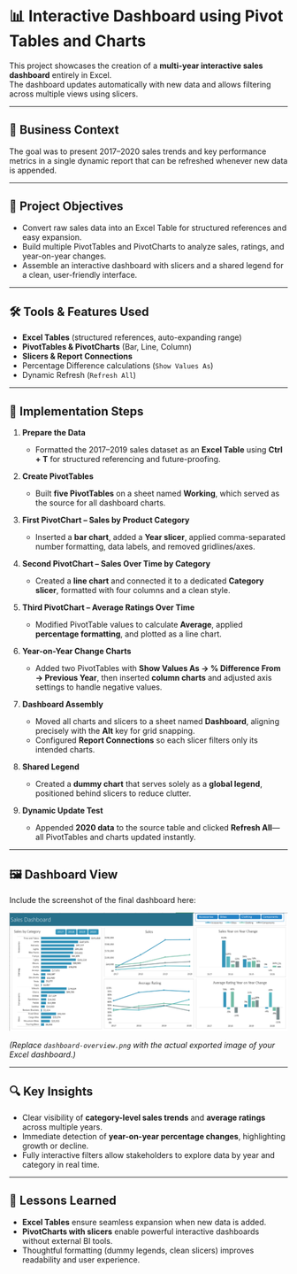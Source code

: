 # 📊 Interactive Dashboard using Pivot Tables and Charts

This project showcases the creation of a **multi-year interactive sales dashboard** entirely in Excel.  
The dashboard updates automatically with new data and allows filtering across multiple views using slicers.

---

## 🧾 Business Context
The goal was to present 2017–2020 sales trends and key performance metrics in a single dynamic report that can be refreshed whenever new data is appended.

---

## 🎯 Project Objectives
- Convert raw sales data into an Excel Table for structured references and easy expansion.  
- Build multiple PivotTables and PivotCharts to analyze sales, ratings, and year-on-year changes.  
- Assemble an interactive dashboard with slicers and a shared legend for a clean, user-friendly interface.

---

## 🛠️ Tools & Features Used
- **Excel Tables** (structured references, auto-expanding range)  
- **PivotTables & PivotCharts** (Bar, Line, Column)  
- **Slicers & Report Connections**  
- Percentage Difference calculations (`Show Values As`)  
- Dynamic Refresh (`Refresh All`)

---

## 🚀 Implementation Steps
1. **Prepare the Data**  
   - Formatted the 2017–2019 sales dataset as an **Excel Table** using **Ctrl + T** for structured referencing and future-proofing.

2. **Create PivotTables**  
   - Built **five PivotTables** on a sheet named **Working**, which served as the source for all dashboard charts.

3. **First PivotChart – Sales by Product Category**  
   - Inserted a **bar chart**, added a **Year slicer**, applied comma-separated number formatting, data labels, and removed gridlines/axes.

4. **Second PivotChart – Sales Over Time by Category**  
   - Created a **line chart** and connected it to a dedicated **Category slicer**, formatted with four columns and a clean style.

5. **Third PivotChart – Average Ratings Over Time**  
   - Modified PivotTable values to calculate **Average**, applied **percentage formatting**, and plotted as a line chart.

6. **Year-on-Year Change Charts**  
   - Added two PivotTables with **Show Values As → % Difference From → Previous Year**, then inserted **column charts** and adjusted axis settings to handle negative values.

7. **Dashboard Assembly**  
   - Moved all charts and slicers to a sheet named **Dashboard**, aligning precisely with the **Alt** key for grid snapping.  
   - Configured **Report Connections** so each slicer filters only its intended charts.

8. **Shared Legend**  
   - Created a **dummy chart** that serves solely as a **global legend**, positioned behind slicers to reduce clutter.

9. **Dynamic Update Test**  
   - Appended **2020 data** to the source table and clicked **Refresh All**—all PivotTables and charts updated instantly.

---

## 🖼️ Dashboard View
Include the screenshot of the final dashboard here:

![Dashboard Screenshot](dashboard-overview.png)

*(Replace `dashboard-overview.png` with the actual exported image of your Excel dashboard.)*

---

## 🔍 Key Insights
- Clear visibility of **category-level sales trends** and **average ratings** across multiple years.
- Immediate detection of **year-on-year percentage changes**, highlighting growth or decline.  
- Fully interactive filters allow stakeholders to explore data by year and category in real time.

---

## 🧠 Lessons Learned
- **Excel Tables** ensure seamless expansion when new data is added.  
- **PivotCharts with slicers** enable powerful interactive dashboards without external BI tools.  
- Thoughtful formatting (dummy legends, clean slicers) improves readability and user experience.